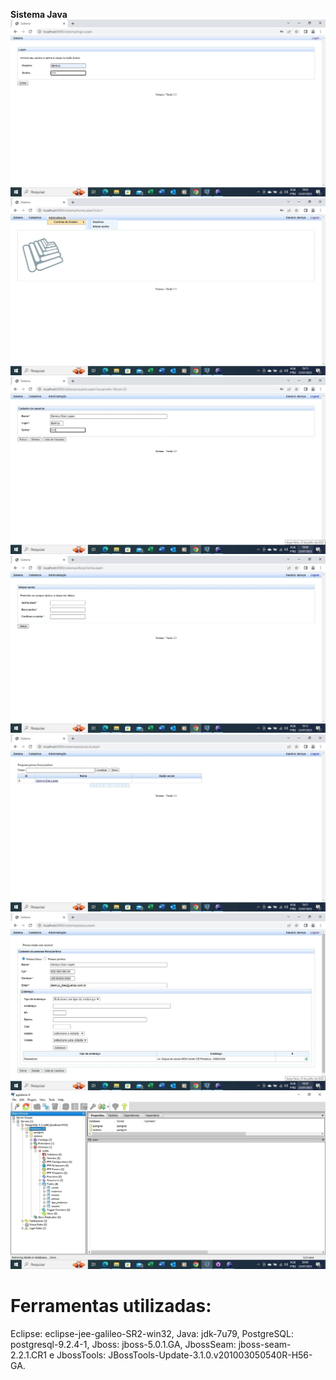 **Sistema Java**
![1-login.jpg](https://github.com/dennysdias/sistemajava/blob/main/telas/1-login.jpg)
![2-menu.jpg](https://github.com/dennysdias/sistemajava/blob/main/telas/2-menu.jpg)
![3-usuariocadastro.jpg](https://github.com/dennysdias/sistemajava/blob/main/telas/3-usuariocadastro.jpg)
![4-trocasenha.jpg](https://github.com/dennysdias/sistemajava/blob/main/telas/4-trocasenha.jpg)
![5-pessoalista.jpg](https://github.com/dennysdias/sistemajava/blob/main/telas/5-pessoalista.jpg)
![6-pessoacadastro.jpg](https://github.com/dennysdias/sistemajava/blob/main/telas/6-pessoacadastro.jpg)
![7-postgreSQL.jpg](https://github.com/dennysdias/sistemajava/blob/main/telas/7-postgreSQL.jpg)

# Ferramentas utilizadas:
Eclipse: eclipse-jee-galileo-SR2-win32, Java: jdk-7u79, PostgreSQL: postgresql-9.2.4-1, Jboss: jboss-5.0.1.GA, JbossSeam: jboss-seam-2.2.1.CR1 e JbossTools: JBossTools-Update-3.1.0.v201003050540R-H56-GA.
